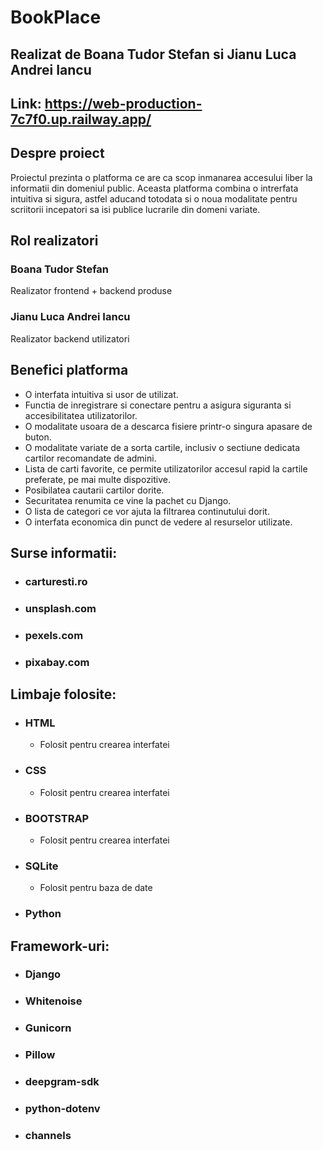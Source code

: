 # BookPlace
## Realizat de Boana Tudor Stefan si Jianu Luca Andrei Iancu

## Link: https://web-production-7c7f0.up.railway.app/
 
## Despre proiect

Proiectul prezinta o platforma ce are ca scop inmanarea accesului liber la informatii din domeniul public. Aceasta platforma combina o intrerfata intuitiva si sigura, astfel aducand totodata si o noua modalitate pentru scriitorii incepatori sa isi publice lucrarile din domeni variate.

## Rol realizatori

### Boana Tudor Stefan  
Realizator frontend + backend produse

### Jianu Luca Andrei Iancu
Realizator backend utilizatori

## Benefici platforma

+ O interfata intuitiva si usor de utilizat.
+ Functia de inregistrare si conectare pentru a asigura siguranta si accesibilitatea utilizatorilor.
+ O modalitate usoara de a descarca fisiere printr-o singura apasare de buton.
+ O modalitate variate de a sorta cartile, inclusiv o sectiune dedicata cartilor recomandate de admini.
+ Lista de carti favorite, ce permite utilizatorilor accesul rapid la cartile preferate, pe mai multe dispozitive.
+ Posibilatea cautarii cartilor dorite.
+ Securitatea renumita ce vine la pachet cu Django.
+ O lista de categori ce vor ajuta la filtrarea continutului dorit.
+ O interfata economica din punct de vedere al resurselor utilizate.

## Surse informatii:
+ ### carturesti.ro
+ ### unsplash.com
+ ### pexels.com
+ ### pixabay.com


## Limbaje folosite:
+ ### HTML
   - Folosit pentru crearea interfatei
+ ### CSS
   - Folosit pentru crearea interfatei
+ ### BOOTSTRAP
   - Folosit pentru crearea interfatei
+ ### SQLite
   - Folosit pentru baza de date
+ ### Python

## Framework-uri:
+ ### Django
+ ### Whitenoise
+ ### Gunicorn
+ ### Pillow
+ ### deepgram-sdk
+ ### python-dotenv
+ ### channels
